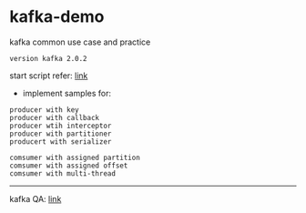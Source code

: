 # kafka-demo
kafka common use case and practice
```
version kafka 2.0.2
```

start script refer: [link](src/main/resources/start_guide.md)

* implement samples for:

```
producer with key
producer with callback
producer wtih interceptor
producer with partitioner
producert with serializer

comsumer with assigned partition
comsumer with assigned offset
comsumer with multi-thread

```

---

kafka QA: [link](kafka_QA.md)
